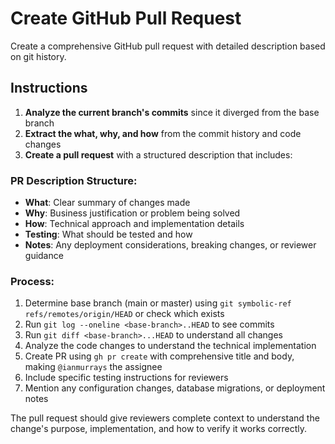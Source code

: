 # Create GitHub Pull Request

Create a comprehensive GitHub pull request with detailed description based on git history.

## Instructions

1. **Analyze the current branch's commits** since it diverged from the base branch
2. **Extract the what, why, and how** from the commit history and code changes
3. **Create a pull request** with a structured description that includes:

### PR Description Structure:
- **What**: Clear summary of changes made
- **Why**: Business justification or problem being solved
- **How**: Technical approach and implementation details
- **Testing**: What should be tested and how
- **Notes**: Any deployment considerations, breaking changes, or reviewer guidance

### Process:
1. Determine base branch (main or master) using `git symbolic-ref refs/remotes/origin/HEAD` or check which exists
2. Run `git log --oneline <base-branch>..HEAD` to see commits
3. Run `git diff <base-branch>...HEAD` to understand all changes
4. Analyze the code changes to understand the technical implementation
5. Create PR using `gh pr create` with comprehensive title and body, making `@ianmurrays` the assignee
6. Include specific testing instructions for reviewers
7. Mention any configuration changes, database migrations, or deployment notes

The pull request should give reviewers complete context to understand the change's purpose, implementation, and how to verify it works correctly.
